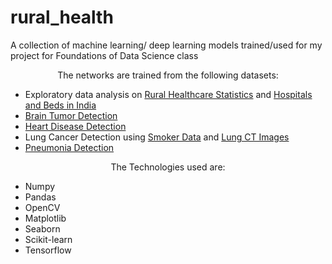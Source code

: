 # rural_health

A collection of machine learning/ deep learning models trained/used for my project for Foundations of Data Science class

<center>The networks are trained from the following datasets:</center>

- Exploratory data analysis on [Rural Healthcare Statistics](https://www.kaggle.com/datasets/vineethakkinapalli/rural-health-statistics-india2005-2019-2020?select=rhs_villages_districs_area.csv) and [Hospitals and Beds in India](https://www.kaggle.com/datasets/dheerajmpai/hospitals-and-beds-in-india)
- [Brain Tumor Detection](https://www.kaggle.com/datasets/navoneel/brain-mri-images-for-brain-tumor-detection)
- [Heart Disease Detection](https://www.kaggle.com/datasets/fedesoriano/heart-failure-prediction)
- Lung Cancer Detection using [Smoker Data](https://www.kaggle.com/datasets/mysarahmadbhat/lung-cancer) and [Lung CT Images](https://www.kaggle.com/datasets/mohamedhanyyy/chest-ctscan-images)
- [Pneumonia Detection](https://www.kaggle.com/datasets/pcbreviglieri/pneumonia-xray-images)

<center>The Technologies used are:</center>

- Numpy
- Pandas
- OpenCV
- Matplotlib
- Seaborn
- Scikit-learn
- Tensorflow
